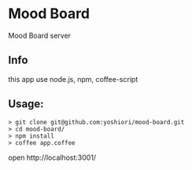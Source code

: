 Mood Board
==========
Mood Board server


Info
--------
this app use node.js, npm, coffee-script

Usage:
--------
    > git clone git@github.com:yoshiori/mood-board.git
    > cd mood-board/
    > npm install
    > coffee app.coffee    

open http://localhost:3001/